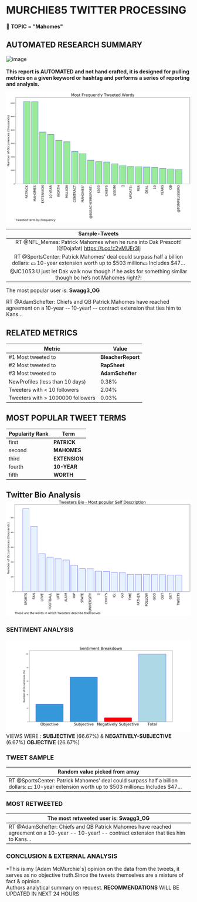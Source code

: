 # MURCHIE85 TWITTER PROCESSING 
&#x1F34E; **TOPIC = "Mahomes"**

## AUTOMATED RESEARCH SUMMARY

![image](https://marketingplatform.google.com/about/static/images/gmp/analytics-smb-benefit.jpg)
<br></br>
<b> This report is AUTOMATED and not hand crafted, it is designed for pulling metrics on a given keyword or hashtag and performs a series of reporting and analysis.</b>



![image](TWEETS.png)



|                **Sample-Tweets**        |
| :-------------: |
| RT @NFL_Memes: Patrick Mahomes when he runs into Dak Prescott! (@Dojafat) https://t.co/z2vMUEr3lj |
| RT @SportsCenter: Patrick Mahomes' deal could surpass half a billion dollars: 💵 10-year extension worth up to $503 million💵 Includes $47… |
| @JC1053 U just let Dak walk now though if he asks for something similar though bc he’s not Mahomes right?! |

The most popular user is: **Swagg3_OG**
<div class="alert alert-block alert-danger"> RT @AdamSchefter: Chiefs and QB Patrick Mahomes have reached agreement on a 10-year -- 10-year! -- contract extension that ties him to Kans…</div>

## RELATED METRICS<br>
| Metric | Value |
| ------------- | ------------- |
| #1 Most tweeted to  | **BleacherReport** |
| #2 Most tweeted to  | **RapSheet** |
| #3 Most tweeted to  | **AdamSchefter** |
| NewProfiles (less than 10 days) | 0.38%  |
| Tweeters with < 10 followers  | 2.04%|
| Tweeters with > 1000000 followers  | 0.03%  |



## MOST POPULAR TWEET TERMS 


| Popularity Rank  | Term |
| ------------- | ------------- |
| first  | **PATRICK**  |
| second  | **MAHOMES**  |
| third  | **EXTENSION** |
| fourth  | **10-YEAR**  |
| fifth  | **WORTH**  |


## Twitter Bio Analysis![image](BIO.png)
### SENTIMENT ANALYSIS
![image](sentiment.png)
VIEWS WERE : **SUBJECTIVE**  (66.67%) & **NEGATIVELY-SUBJECTIVE** (6.67%) **OBJECTIVE** (26.67%)

### TWEET SAMPLE 
| Random value picked from array |
| ------------- |
|RT @SportsCenter: Patrick Mahomes' deal could surpass half a billion dollars: 💵 10-year extension worth up to $503 million💵 Includes $47… |

### MOST RETWEETED 

| The most retweeted user is: **Swagg3_OG**  |
| ------------- |
| RT @AdamSchefter: Chiefs and QB Patrick Mahomes have reached agreement on a 10-year -- 10-year! -- contract extension that ties him to Kans… |

### CONCLUSION & EXTERNAL ANALYSIS

*This is my [Adam McMurchie`s] opinion on the data from the tweets, it serves as no objective truth.Since the tweets themselves are a mixture of fact & opinion.<br>
Authors analytical summary on request.
**RECOMMENDATIONS** WILL BE UPDATED IN NEXT  24 HOURS <br>